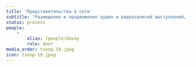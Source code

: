 ```yaml
---
title: 'Представительства в сети'
subtitle: 'Размещение и продвижение аудио и видеозаписей выступлений, треков, джемов.'
status: process
people:
    -
        alias: /people/davay
        role: doer
media_order: tsoop-19.jpeg
icon: tsoop-19.jpeg
---
```


